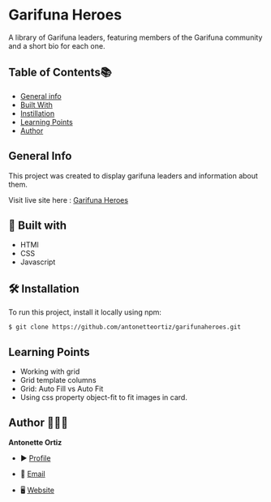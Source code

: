 # Garifuna Heroes
A library of Garifuna leaders, featuring members of the Garifuna community and a short bio for each one.

## Table of Contents📚
* [General info](#general-info)
* [Built With](#built-with)
* [Instillation](#instillation)
* [Learning Points](#learning-points)
* [Author](#author)

## General Info 
This project was created to display garifuna leaders and information about them.

Visit live site here : [Garifuna Heroes]()


## 👷 Built with
* HTMl
* CSS
* Javascript

## 🛠️ Installation
To run this project, install it locally using npm:

```
$ git clone https://github.com/antonetteortiz/garifunaheroes.git
```

## Learning Points
- Working with grid
- Grid template columns
- Grid: Auto Fill vs Auto Fit
- Using css property object-fit to fit images in card.

## Author 🙋🏾‍♀️
**Antonette Ortiz**

- ▶ [Profile](https://github.com/antonetteortiz "Antonette Ortiz")

- 📧 [Email](mailto:ortizantonette@gmail.com?subject=Hi%20from%20Portfolio "Hi!")

- 🖥 [Website](https://www.antonetteortiz.com "Welcome")





